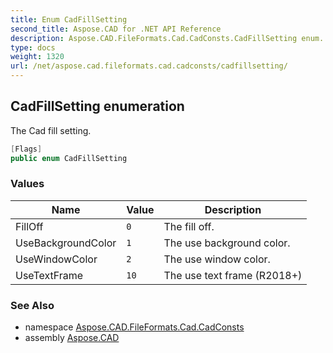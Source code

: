 ```yaml
---
title: Enum CadFillSetting
second_title: Aspose.CAD for .NET API Reference
description: Aspose.CAD.FileFormats.Cad.CadConsts.CadFillSetting enum. The Cad fill setting
type: docs
weight: 1320
url: /net/aspose.cad.fileformats.cad.cadconsts/cadfillsetting/
---
```

## CadFillSetting enumeration

The Cad fill setting.

```csharp
[Flags]
public enum CadFillSetting
```

### Values

| Name | Value | Description |
| --- | --- | --- |
| FillOff | `0` | The fill off. |
| UseBackgroundColor | `1` | The use background color. |
| UseWindowColor | `2` | The use window color. |
| UseTextFrame | `10` | The use text frame (R2018+) |

### See Also

* namespace [Aspose.CAD.FileFormats.Cad.CadConsts](../../aspose.cad.fileformats.cad.cadconsts/)
* assembly [Aspose.CAD](../../)


